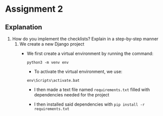 # Assignment 2

## Explanation

1. How do you implement the checklists? Explain in a step-by-step manner
	1. We create a new Django project
 		- We first create a virtual environment by running the command:

      		`python3 -m venv env`

     		- To activate the virtual environment, we use:

       		`env\Scripts\activate.bat`

     		- I then made a text file named `requirements.txt` filled with dependencies needed for the project
   
         	- I then installed said dependencies with `pip install -r requirements.txt`
